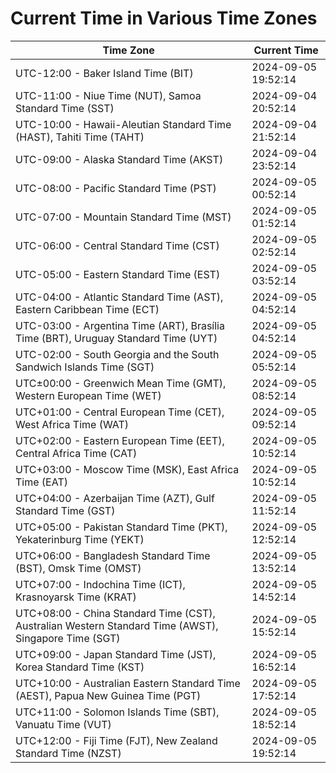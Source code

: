 # Current Time in Various Time Zones

| Time Zone | Current Time |
|-----------|--------------|
| UTC-12:00 - Baker Island Time (BIT) | 2024-09-05 19:52:14 |
| UTC-11:00 - Niue Time (NUT), Samoa Standard Time (SST) | 2024-09-04 20:52:14 |
| UTC-10:00 - Hawaii-Aleutian Standard Time (HAST), Tahiti Time (TAHT) | 2024-09-04 21:52:14 |
| UTC-09:00 - Alaska Standard Time (AKST) | 2024-09-04 23:52:14 |
| UTC-08:00 - Pacific Standard Time (PST) | 2024-09-05 00:52:14 |
| UTC-07:00 - Mountain Standard Time (MST) | 2024-09-05 01:52:14 |
| UTC-06:00 - Central Standard Time (CST) | 2024-09-05 02:52:14 |
| UTC-05:00 - Eastern Standard Time (EST) | 2024-09-05 03:52:14 |
| UTC-04:00 - Atlantic Standard Time (AST), Eastern Caribbean Time (ECT) | 2024-09-05 04:52:14 |
| UTC-03:00 - Argentina Time (ART), Brasília Time (BRT), Uruguay Standard Time (UYT) | 2024-09-05 04:52:14 |
| UTC-02:00 - South Georgia and the South Sandwich Islands Time (SGT) | 2024-09-05 05:52:14 |
| UTC±00:00 - Greenwich Mean Time (GMT), Western European Time (WET) | 2024-09-05 08:52:14 |
| UTC+01:00 - Central European Time (CET), West Africa Time (WAT) | 2024-09-05 09:52:14 |
| UTC+02:00 - Eastern European Time (EET), Central Africa Time (CAT) | 2024-09-05 10:52:14 |
| UTC+03:00 - Moscow Time (MSK), East Africa Time (EAT) | 2024-09-05 10:52:14 |
| UTC+04:00 - Azerbaijan Time (AZT), Gulf Standard Time (GST) | 2024-09-05 11:52:14 |
| UTC+05:00 - Pakistan Standard Time (PKT), Yekaterinburg Time (YEKT) | 2024-09-05 12:52:14 |
| UTC+06:00 - Bangladesh Standard Time (BST), Omsk Time (OMST) | 2024-09-05 13:52:14 |
| UTC+07:00 - Indochina Time (ICT), Krasnoyarsk Time (KRAT) | 2024-09-05 14:52:14 |
| UTC+08:00 - China Standard Time (CST), Australian Western Standard Time (AWST), Singapore Time (SGT) | 2024-09-05 15:52:14 |
| UTC+09:00 - Japan Standard Time (JST), Korea Standard Time (KST) | 2024-09-05 16:52:14 |
| UTC+10:00 - Australian Eastern Standard Time (AEST), Papua New Guinea Time (PGT) | 2024-09-05 17:52:14 |
| UTC+11:00 - Solomon Islands Time (SBT), Vanuatu Time (VUT) | 2024-09-05 18:52:14 |
| UTC+12:00 - Fiji Time (FJT), New Zealand Standard Time (NZST) | 2024-09-05 19:52:14 |
